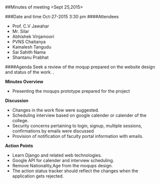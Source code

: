 ##Minutes of meeting <Sept 25,2015>

###Date and time Oct-27-2015 3:30 pm
####Attendees
* Prof. C.V Jawahar
* Mr. Silar
* Abhishek Vinjamoori
* PVNS Chaitanya
* Kamalesh Tangudu
* Sai Sahith Nama
* Shantanu Prabhat

####Agenda
  Seek a review of the moqup prepared on the website design and status of the work.
                                      .
 
**Minutes Overview**

* Presenting the moqups prototype prepared for the project

**Discussion**

* Changes in the work flow were suggested.
* Scheduling interview based on google calender or calender of the college.
* Security concerns pertaining to login, signup, multiple sessions, confirmations by emails were discussed
* Provision of notification of faculty portal information with emails.


**Action Points**

* Learn Django and related web technologies.
* Google API for calender and interview scheduling.
* Remove Nationality,Age from the moqups design.
* The action status tracker should reflect the changes when the application gets rejected.



